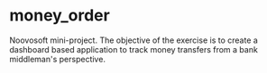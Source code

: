 # money_order
Noovosoft mini-project.
The objective of the exercise is to create a dashboard based application to track money
transfers from a bank middleman's perspective. 
